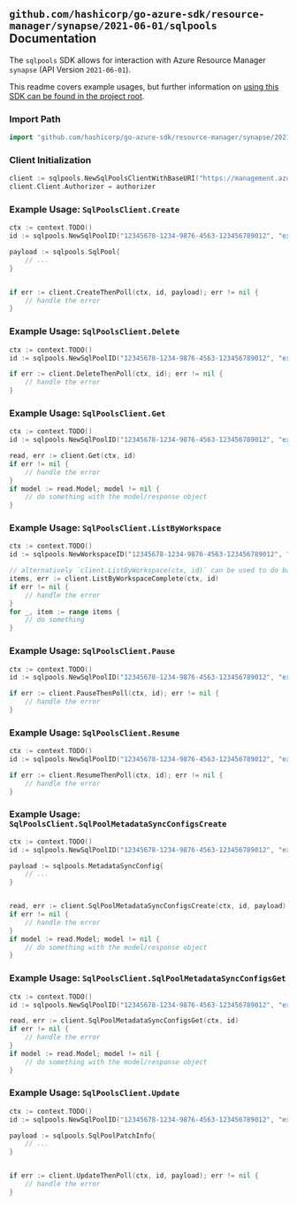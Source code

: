 
## `github.com/hashicorp/go-azure-sdk/resource-manager/synapse/2021-06-01/sqlpools` Documentation

The `sqlpools` SDK allows for interaction with Azure Resource Manager `synapse` (API Version `2021-06-01`).

This readme covers example usages, but further information on [using this SDK can be found in the project root](https://github.com/hashicorp/go-azure-sdk/tree/main/docs).

### Import Path

```go
import "github.com/hashicorp/go-azure-sdk/resource-manager/synapse/2021-06-01/sqlpools"
```


### Client Initialization

```go
client := sqlpools.NewSqlPoolsClientWithBaseURI("https://management.azure.com")
client.Client.Authorizer = authorizer
```


### Example Usage: `SqlPoolsClient.Create`

```go
ctx := context.TODO()
id := sqlpools.NewSqlPoolID("12345678-1234-9876-4563-123456789012", "example-resource-group", "workspaceValue", "sqlPoolValue")

payload := sqlpools.SqlPool{
	// ...
}


if err := client.CreateThenPoll(ctx, id, payload); err != nil {
	// handle the error
}
```


### Example Usage: `SqlPoolsClient.Delete`

```go
ctx := context.TODO()
id := sqlpools.NewSqlPoolID("12345678-1234-9876-4563-123456789012", "example-resource-group", "workspaceValue", "sqlPoolValue")

if err := client.DeleteThenPoll(ctx, id); err != nil {
	// handle the error
}
```


### Example Usage: `SqlPoolsClient.Get`

```go
ctx := context.TODO()
id := sqlpools.NewSqlPoolID("12345678-1234-9876-4563-123456789012", "example-resource-group", "workspaceValue", "sqlPoolValue")

read, err := client.Get(ctx, id)
if err != nil {
	// handle the error
}
if model := read.Model; model != nil {
	// do something with the model/response object
}
```


### Example Usage: `SqlPoolsClient.ListByWorkspace`

```go
ctx := context.TODO()
id := sqlpools.NewWorkspaceID("12345678-1234-9876-4563-123456789012", "example-resource-group", "workspaceValue")

// alternatively `client.ListByWorkspace(ctx, id)` can be used to do batched pagination
items, err := client.ListByWorkspaceComplete(ctx, id)
if err != nil {
	// handle the error
}
for _, item := range items {
	// do something
}
```


### Example Usage: `SqlPoolsClient.Pause`

```go
ctx := context.TODO()
id := sqlpools.NewSqlPoolID("12345678-1234-9876-4563-123456789012", "example-resource-group", "workspaceValue", "sqlPoolValue")

if err := client.PauseThenPoll(ctx, id); err != nil {
	// handle the error
}
```


### Example Usage: `SqlPoolsClient.Resume`

```go
ctx := context.TODO()
id := sqlpools.NewSqlPoolID("12345678-1234-9876-4563-123456789012", "example-resource-group", "workspaceValue", "sqlPoolValue")

if err := client.ResumeThenPoll(ctx, id); err != nil {
	// handle the error
}
```


### Example Usage: `SqlPoolsClient.SqlPoolMetadataSyncConfigsCreate`

```go
ctx := context.TODO()
id := sqlpools.NewSqlPoolID("12345678-1234-9876-4563-123456789012", "example-resource-group", "workspaceValue", "sqlPoolValue")

payload := sqlpools.MetadataSyncConfig{
	// ...
}


read, err := client.SqlPoolMetadataSyncConfigsCreate(ctx, id, payload)
if err != nil {
	// handle the error
}
if model := read.Model; model != nil {
	// do something with the model/response object
}
```


### Example Usage: `SqlPoolsClient.SqlPoolMetadataSyncConfigsGet`

```go
ctx := context.TODO()
id := sqlpools.NewSqlPoolID("12345678-1234-9876-4563-123456789012", "example-resource-group", "workspaceValue", "sqlPoolValue")

read, err := client.SqlPoolMetadataSyncConfigsGet(ctx, id)
if err != nil {
	// handle the error
}
if model := read.Model; model != nil {
	// do something with the model/response object
}
```


### Example Usage: `SqlPoolsClient.Update`

```go
ctx := context.TODO()
id := sqlpools.NewSqlPoolID("12345678-1234-9876-4563-123456789012", "example-resource-group", "workspaceValue", "sqlPoolValue")

payload := sqlpools.SqlPoolPatchInfo{
	// ...
}


if err := client.UpdateThenPoll(ctx, id, payload); err != nil {
	// handle the error
}
```
